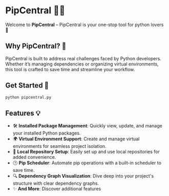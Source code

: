 # PipCentral 🐍🚀

Welcome to **PipCentral** – PipCentral is your one-stop tool for python lovers 🌟  

## Why PipCentral? 🤔  
PipCentral is built to address real challenges faced by Python developers. Whether it’s managing dependencies or organizing virtual environments, this tool is crafted to save time and streamline your workflow.  

## Get Started 🚀

```bash 
python pipcentral.py
```

## Features 💡  
- 🛠️ **Installed Package Management**: Quickly view, update, and manage your installed Python packages.  
- 🌍 **Virtual Environment Support**: Create and manage virtual environments for seamless project isolation.  
- 💾 **Local Repository Setup**: Easily set up and use local repositories for added convenience.  
- 🕒 **Pip Scheduler**: Automate pip operations with a built-in scheduler to save time.  
- 🔍 **Dependency Graph Visualization**: Dive deep into your project's structure with clear dependency graphs.
- ✨ **And More**: Discover additional features
 


